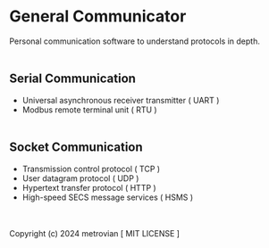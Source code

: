 # General Communicator #
Personal communication software to understand protocols in depth.
<br/></br>
## Serial Communication ##
- Universal asynchronous receiver transmitter ( UART )
- Modbus remote terminal unit ( RTU )
<br/></br>
## Socket Communication ##
- Transmission control protocol ( TCP )
- User datagram protocol ( UDP )
- Hypertext transfer protocol ( HTTP )
- High-speed SECS message services ( HSMS )

<br/></br>
Copyright (c) 2024 metrovian [ MIT LICENSE ]
